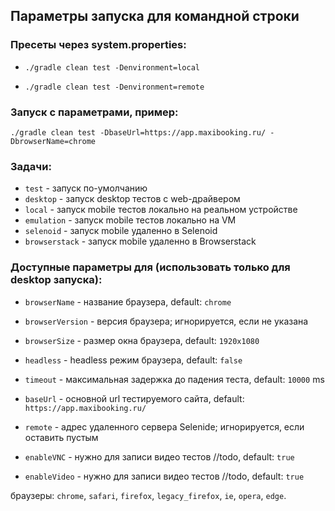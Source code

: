## Параметры запуска для командной строки


### Пресеты через system.properties:

* `./gradle clean test -Denvironment=local`

* `./gradle clean test -Denvironment=remote`


### Запуск с параметрами, пример:

`./gradle clean test -DbaseUrl=https://app.maxibooking.ru/ -DbrowserName=chrome`

### Задачи:
* `test` - запуск по-умолчанию
* `desktop` - запуск desktop тестов с web-драйвером
* `local` - запуск mobile тестов локально на реальном устройстве
* `emulation` - запуск mobile тестов локально на VM
* `selenoid` - запуск mobile удаленно в Selenoid
* `browserstack` - запуск mobile удаленно в Browserstack

### Доступные параметры для (использовать только для desktop запуска):

* `browserName` - название браузера, default: `chrome` 

* `browserVersion` - версия браузера; игнорируется, если не указана

* `browserSize` - размер окна браузера, default: `1920x1080`

* `headless` - headless режим браузера, default: `false`

* `timeout` - максимальная задержка до падения теста, default: `10000` ms

* `baseUrl` - основной url тестируемого сайта, default: `https://app.maxibooking.ru/`

* `remote` - адрес удаленного сервера Selenide; игнорируется, если оставить пустым

* `enableVNC` - нужно для записи видео тестов //todo, default: `true`

* `enableVideo` - нужно для записи видео тестов //todo, default: `true`

браузеры: `chrome`, `safari`, `firefox`, `legacy_firefox`, `ie`, `opera`, `edge`.
